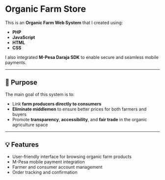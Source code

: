 # Organic Farm Store

This is an **Organic Farm Web System** that I created using:

- **PHP**
- **JavaScript**
- **HTML**
- **CSS**

I also integrated **M-Pesa Daraja SDK** to enable secure and seamless mobile payments.

---

## 🌱 Purpose

The main goal of this system is to:

- Link **farm producers directly to consumers**
- **Eliminate middlemen** to ensure better prices for both farmers and buyers
- Promote **transparency**, **accessibility**, and **fair trade** in the organic agriculture space

---

## 💡 Features

- User-friendly interface for browsing organic farm products
- M-Pesa mobile payment integration
- Farmer and consumer account management
- Order tracking and confirmation
